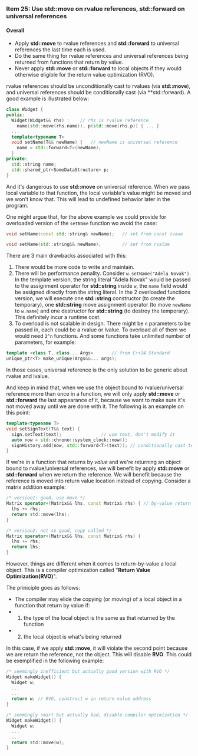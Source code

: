 ### Item 25: Use **std::move** on rvalue references, **std::forward** on universal references

#### Overall
- Apply **std::move** to rvalue references and **std::forward** to universal references the last time each is used.
- Do the same thing for rvalue references and universal references being returned from functions that return by value.
- Never apply **std::move** or **std::forward** to local objects if they would otherwise eligible for the return value optimization (RVO).

rvalue references should be unconditionally cast to rvalues (via **std::move**), and universal references should be conditionally cast (via **std::forward). A good example is illustrated below:

```CPP
class Widget {
public:
  Widget(Widget&& rhs) :	// rhs is rvalue reference
    name(std::move(rhs.name)), p(std::move(rhs.p)) { ... }
  ...
  template<typename T>
  void setName(T&& newName) { 	// newName is universal reference
    name = std::forward<T>(newName);
  }
private:
  std::string name;
  std::shared_ptr<SomeDataStructure> p;
}
```

And it's dangerous to use **std::move** on universal reference. When we pass local variable to that function, the local variable's value might be moved and we won't know that. This will lead to undefined behavior later in the program.

One might argue that, for the above example we could provide for overloaded version of the `setName` function wo avoid the case:

```CPP
void setName(const std::string& newName);	// set from const lvaue

void setName(std::string&& newName);		// set from rvalue
```

There are 3 main drawbacks associated with this:

1. There would be more code to write and maintain.
2. There will be performance penality. Consider `w.setName("Adela Novak")`. In the template version, the string literal "Adela Novak" would be passed to the assignment operator for **std::string** inside `w`, the `name` field would be assigned directly from the string literal. In the 2 overloaded functions version, we will execute one **std::string** constructor (to create the temporary), one **std::string** move assignment operator (to move `newName` to `w.name`) and one destructor for **std::string** (to destroy the temporary). This definitely incur a runtime cost.
3. To overload is not scalable in design. There might be `n` parameters to be passed in, each could be a rvalue or lvalue. To overload all of them we would need `2^n` functions. And some functions take unlimited number of parameters, for example:

```CPP
template <class T, class... Args>		// from C++14 Standard
unique_ptr<T> make_unique(Args&&... args);
```

In those cases, universal reference is the only solution to be generic about rvalue and lvalue.

And keep in mind that, when we use the object bound to rvalue/universal reference more than once in a function, we will only apply **std::move** or **std::forward** the last appearance of it, because we want to make sure it's not moved away until we are done with it. The following is an example on this point:

```CPP
template<typename T>
void setSignText(T&& text) {
  sign.setText(text); 				// use text, don't modify it
  auto now = std::chrono::system_clock::now();
  signHistory.add(now, std::forward<T>(text)); // conditionally cast text to rvalue
}
```

If we're in a function that returns by *value* and we're returning an object bound to rvalue/universal references, we will benefit by apply **std::move** or **std::forward** when we return the reference. We will benefit because the reference is moved into return value location instead of copying. Consider a matrix addition example:

```CPP
/* version1: good, use move */
Matrix operator+(Matrix&& lhs, const Matrix& rhs) {	// by-value return
  lhs += rhs;
  return std::move(lhs);
}

/* version2: not so good, copy called */
Matrix operator+(Matrix&& lhs, const Matrix& rhs) {
  lhs += rhs;
  return lhs;
}
```

However, things are different when it comes to return-by-value a local object. This is a compiler optimization called "**Return Value Optimization(RVO)**".

The priniciple goes as follows:

- The compiler may elide the copying (or moving) of a local object in a function that return by value if:
- 1. the type of the local object is the same as that returned by the function
- 2. the local object is what's being returned

In this case, if we apply **std::move**, it will violate the second point because we are return the reference, not the object. This will disable **RVO**. This could be exemplified in the following example:

```CPP
/* seemingly inefficient but actually good version with RVO */
Widget makeWidget() {
  Widget w;
  ...
  ...
  return w; // RVO, construct w in return value address
}

/* seemingly smart but actually bad, disable compiler optimization */
Widget makeWidget() {
  Widget w;
  ...
  ...
  return std::move(w);
}
```











